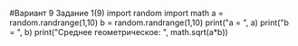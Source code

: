 #Вариант 9
Задание 1(9)
     import random
     import math
     a = random.randrange(1,10)
     b = random.randrange(1,10)
     print("a = ", a)
     print("b = ", b)
     print("Среднее геометрическое: ", math.sqrt(a*b))
